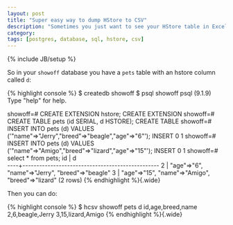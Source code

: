 ```yaml
---
layout: post
title: "Super easy way to dump HStore to CSV"
description: "Sometimes you just want to see your HStore table in Excel..."
category: 
tags: [postgres, database, sql, hstore, csv]
---
```

{% include JB/setup %}

<script src="https://gist.github.com/seamusabshere/6708941.js">
</script>

So in your `showoff` database you have a `pets` table with an hstore column called `d`:

{% highlight console %}
$ createdb showoff
$ psql showoff
psql (9.1.9)
Type "help" for help.

showoff=# CREATE EXTENSION hstore;
CREATE EXTENSION
showoff=# CREATE TABLE pets (id SERIAL, d HSTORE);
CREATE TABLE
showoff=# INSERT INTO pets (d) VALUES ('"name"=>"Jerry","breed"=>"beagle","age"=>"6"');
INSERT 0 1
showoff=# INSERT INTO pets (d) VALUES ('"name"=>"Amigo","breed"=>"lizard","age"=>"15"');
INSERT 0 1
showoff=# select * from pets;
 id |                        d                        
----+-------------------------------------------------
  2 | "age"=>"6", "name"=>"Jerry", "breed"=>"beagle"
  3 | "age"=>"15", "name"=>"Amigo", "breed"=>"lizard"
(2 rows)
{% endhighlight %}{.wide}

Then you can do:

{% highlight console %}
$ hcsv showoff pets d
id,age,breed,name
2,6,beagle,Jerry
3,15,lizard,Amigo
{% endhighlight %}{.wide}

